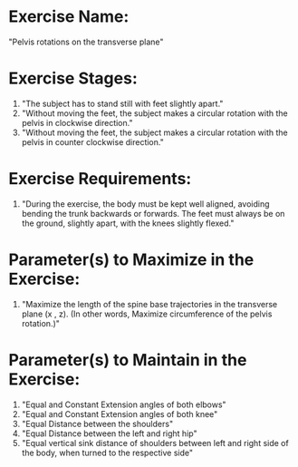 # Exercise Name:
"Pelvis rotations on the transverse plane"

# Exercise Stages:
1. "The subject has to stand still with feet slightly apart."
2. "Without moving the feet, the subject makes a circular rotation with the pelvis in clockwise direction."
3. "Without moving the feet, the subject makes a circular rotation with the pelvis in counter clockwise direction."

# Exercise Requirements:
1. "During the exercise, the body must be kept well aligned, avoiding bending the trunk backwards or forwards. The feet must always be on the ground, slightly apart, with the knees slightly flexed."

# Parameter(s) to Maximize in the Exercise:
1. "Maximize the length of the spine base trajectories in the transverse plane (x , z). (In other words, Maximize circumference of the pelvis rotation.)"

# Parameter(s) to Maintain in the Exercise:
1. "Equal and Constant Extension angles of both elbows"
2. "Equal and Constant Extension angles of both knee"
4. "Equal Distance between the shoulders"
5. "Equal Distance between the left and right hip"
5. "Equal vertical sink distance of shoulders between left and right side of the body, when turned to the respective side"